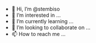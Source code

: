 - 👋 Hi, I’m @stembiso
- 👀 I’m interested in ...
- 🌱 I’m currently learning ...
- 💞️ I’m looking to collaborate on ...
- 📫 How to reach me ...

<!---
stembiso/stembiso is a ✨ special ✨ repository because its `README.md` (this file) appears on your GitHub profile.
You can click the Preview link to take a look at your changes.
--->
